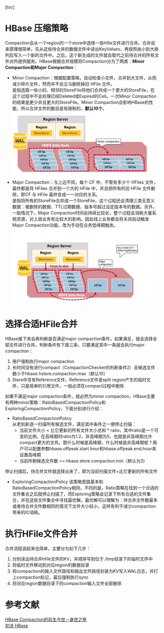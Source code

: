 [toc]

# HBase 压缩策略
Compaction会从一个region的一个store中选择一些hfile文件进行合并。合并说来原理很简单，先从这些待合并的数据文件中读出KeyValues，再按照由小到大排列后写入一个新的文件中。之后，这个新生成的文件就会取代之前待合并的所有文件对外提供服务。HBase根据合并规模将Compaction分为了两类：**Minor Compaction和Major Compaction**：
- Minor Compaction：根据配置策略，自动检查小文件，合并到大文件，从而减少碎片文件，然而并不会立马删除掉旧 HFile 文件。    
    是指选取一些小的、相邻的StoreFile将他们合并成一个更大的StoreFile，在这个过程中不会处理已经Deleted或Expired的Cell。一次Minor Compaction的结果是更少并且更大的StoreFile。Minor Compaction会影响HBase的性能，所以合并文件的数目是有限制的，**默认10个**。
![Minor Compaction](https://raw.githubusercontent.com/Andr-Robot/iMarkdownPhotos/master/Res/minicompaction.png)
- Major Compaction：与上边不同，每个 CF 中，不管有多少个 HFiles 文件，最终都是将 HFiles 合并到一个大的 HFile 中，并且把所有的旧 HFile 文件删除，即CF 与 HFile 最终变成一一对应的关系。   
    是指将所有的StoreFile合并成一个StoreFile，这个过程还会清理三类无意义数据：被删除的数据、TTL过期数据、版本号超过设定版本号的数据。另外，一般情况下，Major Compaction时间会持续比较长，整个过程会消耗大量系统资源，对上层业务有比较大的影响。因此线上业务都会将关闭自动触发Major Compaction功能，改为手动在业务低峰期触发。
![Major Compaction](https://raw.githubusercontent.com/Andr-Robot/iMarkdownPhotos/master/Res/majorcompaction.png)

# 选择合适HFile合并
HBase接下来会再判断是否满足major compaction条件，如果满足，就会选择全部文件进行合并。判断条件有下面三条，只要满足其中一条就会执行major compaction：

1. 用户强制执行major compaction
2. 长时间没有进行compact（CompactionChecker的判断条件2）且候选文件数小于hbase.hstore.compaction.max（默认10）
3. Store中含有Reference文件，Reference文件是split region产生的临时文件，只是简单的引用文件，一般必须在compact过程中删除

如果不满足major compaction条件，就必然为minor compaction，HBase主要有两种minor策略：RatioBasedCompactionPolicy和ExploringCompactionPolicy，下面分别进行介绍：    
- RatioBasedCompactionPolicy    
从老到新逐一扫描所有候选文件，满足其中条件之一便停止扫描：
    - 当前文件大小 < 比它更新的所有文件大小总和 * ratio，其中ratio是一个可变的比例，在高峰期时ratio为1.2，非高峰期为5，也就是非高峰期允许compact更大的文件。那什么时候是高峰期，什么时候是非高峰期呢？用户可以配置参数hbase.offpeak.start.hour和hbase.offpeak.end.hour来设置高峰期
    - 当前所剩候选文件数 <= hbase.store.compaction.min（默认为3）

停止扫描后，待合并文件就选择出来了，即为当前扫描文件+比它更新的所有文件
- ExploringCompactionPolicy
该策略思路基本和RatioBasedCompactionPolicy相同，不同的是，Ratio策略在找到一个合适的文件集合之后就停止扫描了，而Exploring策略会记录下所有合适的文件集合，并在这些文件集合中寻找最优解。最优解可以理解为：待合并文件数最多或者待合并文件数相同的情况下文件大小较小，这样有利于减少compaction带来的IO消耗。

# 执行HFile文件合并
合并流程说起来也简单，主要分为如下几步：
1. 分别读出待合并hfile文件的KV，并顺序写到位于./tmp目录下的临时文件中
2. 将临时文件移动到对应region的数据目录
3. 将compaction的输入文件路径和输出文件路径封装为KV写入WAL日志，并打上compaction标记，最后强制执行sync
4. 将对应region数据目录下的compaction输入文件全部删除

# 参考文献
[HBase Compaction的前生今世－身世之旅](http://hbasefly.com/2016/07/13/hbase-compaction-1/)    
[初涉 HBase](https://leonlibraries.github.io/2017/04/13/%E5%88%9D%E6%B6%89HBase/)